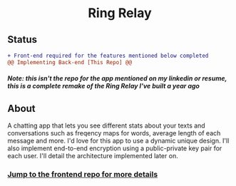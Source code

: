 <h1 align="center">Ring Relay</h1>


## Status
```diff
+ Front-end required for the features mentioned below completed
@@ Implementing Back-end [This Repo] @@ 
```

##### Note: this isn't the repo for the app mentioned on my linkedin or resume, this is a complete remake of the Ring Relay I've built a year ago

## About

A chatting app that lets you see different stats about your texts and conversations such as freqency maps for words, average length of each message and more. I'd love for this app to use a dynamic unique design. I'll also implement end-to-end encryption using a public-private key pair for each user. I'll detail the architecture implemented later on.

### [Jump to the frontend repo for more details](https://github.com/undefined1raven/Ring-Relay)
